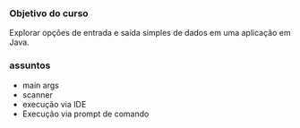### Objetivo do curso

Explorar opções de entrada e saída simples de dados em uma aplicação em Java.

### assuntos

- main args
- scanner
- execução via IDE
- Execução via prompt de comando

